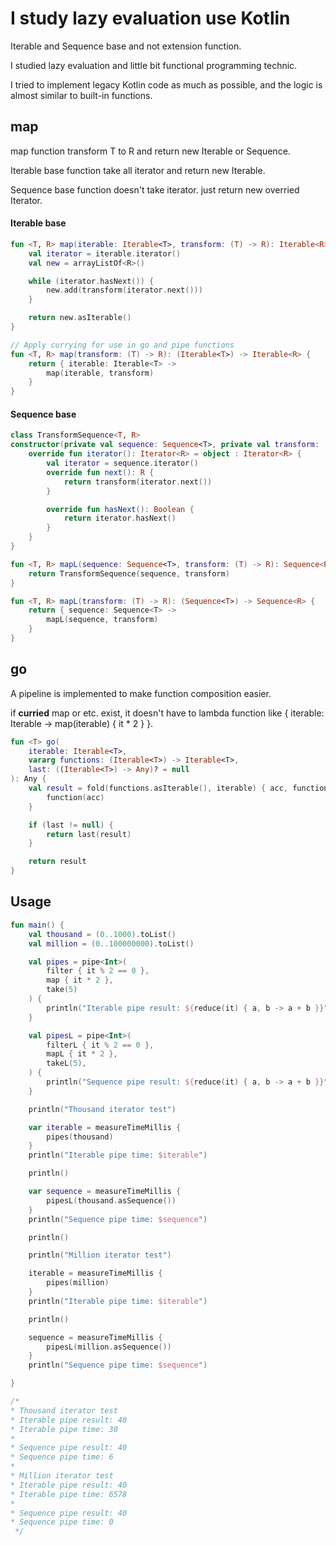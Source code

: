 # I study lazy evaluation use Kotlin

Iterable and Sequence base and not extension function.

I studied lazy evaluation and little bit functional programming technic.

I tried to implement legacy Kotlin code as much as possible, and the logic is almost similar to built-in functions.

## map

map function transform T to R and return new Iterable or Sequence.

Iterable base function take all iterator and return new Iterable.

Sequence base function doesn't take iterator. just return new overried Iterator.

#### Iterable base

``` kotlin
fun <T, R> map(iterable: Iterable<T>, transform: (T) -> R): Iterable<R> {
    val iterator = iterable.iterator()
    val new = arrayListOf<R>()

    while (iterator.hasNext()) {
        new.add(transform(iterator.next()))
    }

    return new.asIterable()
}

// Apply currying for use in go and pipe functions
fun <T, R> map(transform: (T) -> R): (Iterable<T>) -> Iterable<R> {
    return { iterable: Iterable<T> ->
        map(iterable, transform)
    }
}

```

#### Sequence base

``` kotlin
class TransformSequence<T, R>
constructor(private val sequence: Sequence<T>, private val transform: (T) -> R) : Sequence<R> {
    override fun iterator(): Iterator<R> = object : Iterator<R> {
        val iterator = sequence.iterator()
        override fun next(): R {
            return transform(iterator.next())
        }

        override fun hasNext(): Boolean {
            return iterator.hasNext()
        }
    }
}

fun <T, R> mapL(sequence: Sequence<T>, transform: (T) -> R): Sequence<R> {
    return TransformSequence(sequence, transform)
}

fun <T, R> mapL(transform: (T) -> R): (Sequence<T>) -> Sequence<R> {
    return { sequence: Sequence<T> ->
        mapL(sequence, transform)
    }
}
```

## go

A pipeline is implemented to make function composition easier.

if **curried** map or etc. exist, it doesn't have to lambda function like { iterable: Iterable<T> -> map(iterable) { it * 2 } }.

```kotlin
fun <T> go(
    iterable: Iterable<T>,
    vararg functions: (Iterable<T>) -> Iterable<T>,
    last: ((Iterable<T>) -> Any)? = null
): Any {
    val result = fold(functions.asIterable(), iterable) { acc, function ->
        function(acc)
    }

    if (last != null) {
        return last(result)
    }

    return result
}
```

## Usage
```kotlin
fun main() {
    val thousand = (0..1000).toList()
    val million = (0..100000000).toList()

    val pipes = pipe<Int>(
        filter { it % 2 == 0 },
        map { it * 2 },
        take(5)
    ) {
        println("Iterable pipe result: ${reduce(it) { a, b -> a + b }}")
    }

    val pipesL = pipe<Int>(
        filterL { it % 2 == 0 },
        mapL { it * 2 },
        takeL(5),
    ) {
        println("Sequence pipe result: ${reduce(it) { a, b -> a + b }}")
    }

    println("Thousand iterator test")

    var iterable = measureTimeMillis {
        pipes(thousand)
    }
    println("Iterable pipe time: $iterable")

    println()

    var sequence = measureTimeMillis {
        pipesL(thousand.asSequence())
    }
    println("Sequence pipe time: $sequence")

    println()

    println("Million iterator test")

    iterable = measureTimeMillis {
        pipes(million)
    }
    println("Iterable pipe time: $iterable")

    println()

    sequence = measureTimeMillis {
        pipesL(million.asSequence())
    }
    println("Sequence pipe time: $sequence")

}

/*
* Thousand iterator test
* Iterable pipe result: 40
* Iterable pipe time: 30
* 
* Sequence pipe result: 40
* Sequence pipe time: 6
* 
* Million iterator test
* Iterable pipe result: 40
* Iterable pipe time: 6578
* 
* Sequence pipe result: 40
* Sequence pipe time: 0
 */
```
